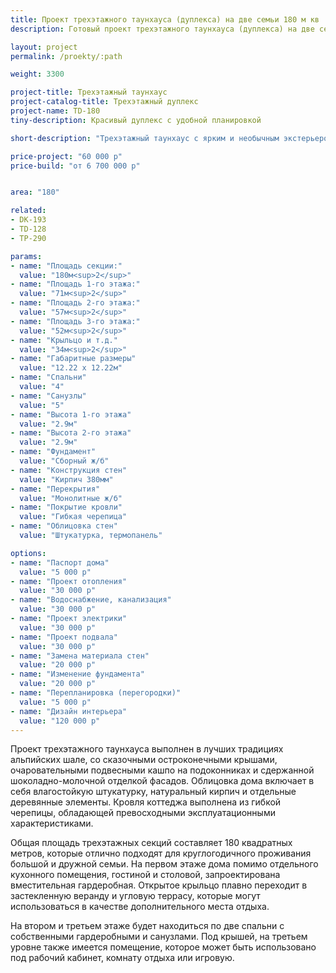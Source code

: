 ```yaml
---
title: Проект трехэтажного таунхауса (дуплекса) на две семьи 180 м кв
description: Готовый проект трехэтажного таунхауса (дуплекса) на две семьи, из кирпича, газобетона или пеноблока. Площадь секции&#58; 180 м.кв.

layout: project
permalink: /proekty/:path

weight: 3300

project-title: Трехэтажный таунхаус
project-catalog-title: Трехэтажный дуплекс
project-name: TD-180
tiny-description: Красивый дуплекс с удобной планировкой

short-description: "Трехэтажный таунхаус с ярким и необычным экстерьером станет «изюминкой» вашего участка. Крестообразная форма внутреннего пространства делает планировку дома рациональной и интересной. Вместительная кухня плавно переходит в помещения гостиной и столовой, из которой попадаете на открытую террасу. Веранда может стать прекрасным зимним садом с вашими любимыми растениями, которые будут радовать красотой и теплом."

price-project: "60 000 р"
price-build: "от 6 700 000 р"


area: "180"

related:
- DK-193
- TD-128
- TP-290

params:
- name: "Площадь секции:"
  value: "180м<sup>2</sup>"
- name: "Площадь 1-го этажа:"
  value: "71м<sup>2</sup>"
- name: "Площадь 2-го этажа:"
  value: "57м<sup>2</sup>"
- name: "Площадь 3-го этажа:"
  value: "52м<sup>2</sup>"
- name: "Крыльцо и т.д."
  value: "34м<sup>2</sup>"
- name: "Габаритные размеры"
  value: "12.22 x 12.22м"
- name: "Спальни"
  value: "4"
- name: "Санузлы"
  value: "5"
- name: "Высота 1-го этажа"
  value: "2.9м"
- name: "Высота 2-го этажа"
  value: "2.9м"
- name: "Фундамент"
  value: "Сборный ж/б"
- name: "Конструкция стен"
  value: "Кирпич 380мм"
- name: "Перекрытия"
  value: "Монолитные ж/б"
- name: "Покрытие кровли"
  value: "Гибкая черепица"
- name: "Облицовка стен"
  value: "Штукатурка, термопанель"

options:
- name: "Паспорт дома"
  value: "5 000 р"
- name: "Проект отопления"
  value: "30 000 р"
- name: "Водоснабжение, канализация"
  value: "30 000 р"
- name: "Проект электрики"
  value: "30 000 р"
- name: "Проект подвала"
  value: "30 000 р"
- name: "Замена материала стен"
  value: "20 000 р"
- name: "Изменение фундамента"
  value: "20 000 р"
- name: "Перепланировка (перегородки)"
  value: "5 000 р"
- name: "Дизайн интерьера"
  value: "120 000 р"
---
```

Проект трехэтажного таунхауса выполнен в лучших традициях альпийских шале, со сказочными остроконечными крышами, очаровательными подвесными кашпо на подоконниках и сдержанной шоколадно-молочной отделкой фасадов. Облицовка дома включает в себя влагостойкую штукатурку, натуральный кирпич и отдельные деревянные элементы. Кровля коттеджа выполнена из гибкой черепицы, обладающей превосходными эксплуатационными характеристиками.

Общая площадь трехэтажных секций составляет 180 квадратных метров, которые отлично подходят для круглогодичного проживания большой и дружной семьи. На первом этаже дома помимо отдельного кухонного помещения, гостиной и столовой, запроектирована вместительная гардеробная. Открытое крыльцо плавно переходит в застекленную веранду и угловую террасу, которые могут использоваться в качестве дополнительного места отдыха.

На втором и третьем этаже будет находиться по две спальни с собственными гардеробными и санузлами. Под крышей, на третьем уровне также имеется помещение, которое может быть использовано под рабочий кабинет, комнату отдыха или игровую.